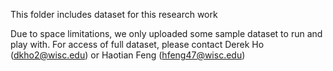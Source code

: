 This folder includes dataset for this research work

Due to space limitations, we only uploaded some sample dataset to run and play with. For access of full dataset, please contact Derek Ho (dkho2@wisc.edu) or Haotian Feng (hfeng47@wisc.edu)
